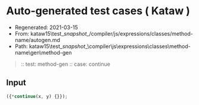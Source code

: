 # Auto-generated test cases ( Kataw )
- Regenerated: 2021-03-15
- From: kataw15\test\__snapshot__/compiler/js/expressions/classes/method-name/autogen.md
- Path: kataw15\test\__snapshot__\compiler\js\expressions\classes\method-name\gen\method-gen
> :: test: method-gen
> :: case: continue
## Input

`````js
({*continue(x, y) {}});
`````
